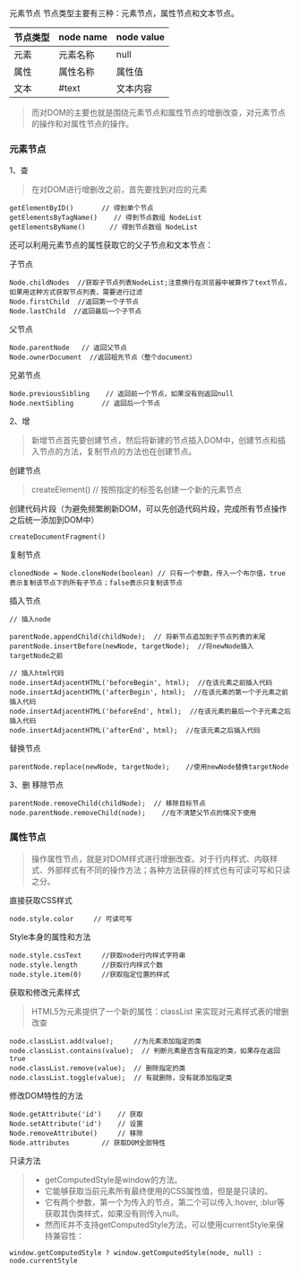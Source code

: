 元素节点
节点类型主要有三种：元素节点，属性节点和文本节点。

节点类型 | node name | node value
---|---|---
元素 | 元素名称 | null
属性 | 属性名称 | 属性值
文本 | #text | 文本内容
> 而对DOM的主要也就是围绕元素节点和属性节点的增删改查，对元素节点的操作和对属性节点的操作。
### 元素节点
1、查
> 在对DOM进行增删改之前，首先要找到对应的元素

```
getElementByID()       // 得到单个节点
getElementsByTagName()    // 得到节点数组 NodeList
getElementsByName()      // 得到节点数组 NodeList

```
还可以利用元素节点的属性获取它的父子节点和文本节点：

子节点
```
Node.childNodes  //获取子节点列表NodeList;注意换行在浏览器中被算作了text节点，如果用这种方式获取节点列表，需要进行过滤
Node.firstChild  //返回第一个子节点
Node.lastChild  //返回最后一个子节点
```
父节点

```
Node.parentNode   // 返回父节点
Node.ownerDocument  //返回祖先节点（整个document）
```

兄弟节点


```
Node.previousSibling    // 返回前一个节点，如果没有则返回null
Node.nextSibling       // 返回后一个节点
```

2、增

> 新增节点首先要创建节点，然后将新建的节点插入DOM中，创建节点和插入节点的方法，复制节点的方法也在创建节点。

创建节点
> createElement()    // 按照指定的标签名创建一个新的元素节点

创建代码片段（为避免频繁刷新DOM，可以先创造代码片段，完成所有节点操作之后统一添加到DOM中）

```
createDocumentFragment()
```

复制节点

```
clonedNode = Node.cloneNode(boolean) // 只有一个参数，传入一个布尔值，true表示复制该节点下的所有子节点；false表示只复制该节点

```

插入节点


```
// 插入node

parentNode.appendChild(childNode);  // 将新节点追加到子节点列表的末尾
parentNode.insertBefore(newNode, targetNode);  //将newNode插入targetNode之前
 
// 插入html代码
node.insertAdjacentHTML('beforeBegin', html);  //在该元素之前插入代码
node.insertAdjacentHTML('afterBegin', html);  //在该元素的第一个子元素之前插入代码
node.insertAdjacentHTML('beforeEnd', html);  //在该元素的最后一个子元素之后插入代码
node.insertAdjacentHTML('afterEnd', html);  //在该元素之后插入代码
```

替换节点

```
parentNode.replace(newNode, targetNode);    //使用newNode替换targetNode
```

3、删
移除节点
```
parentNode.removeChild(childNode);  // 移除目标节点
node.parentNode.removeChild(node);    //在不清楚父节点的情况下使用

```
### 属性节点

> 操作属性节点，就是对DOM样式进行增删改查。对于行内样式、内联样式、外部样式有不同的操作方法；各种方法获得的样式也有可读可写和只读之分。

直接获取CSS样式


```
node.style.color     // 可读可写
```

Style本身的属性和方法
```
node.style.cssText     //获取node行内样式字符串
node.style.length      //获取行内样式个数
node.style.item(0)     //获取指定位置的样式
```
获取和修改元素样式
> HTML5为元素提供了一个新的属性：classList 来实现对元素样式表的增删改查


```
node.classList.add(value);     //为元素添加指定的类
node.classList.contains(value);  // 判断元素是否含有指定的类，如果存在返回true
node.classList.remove(value);  // 删除指定的类
node.classList.toggle(value);  // 有就删除，没有就添加指定类
```

修改DOM特性的方法


```
Node.getAttribute('id')    // 获取
Node.setAttribute('id')    // 设置
Node.removeAttribute()     // 移除
Node.attributes        // 获取DOM全部特性
```

只读方法

> - getComputedStyle是window的方法。
> - 它能够获取当前元素所有最终使用的CSS属性值，但是是只读的。
> - 它有两个参数，第一个为传入的节点，第二个可以传入:hover, :blur等获取其伪类样式，如果没有则传入null。
> - 然而IE并不支持getComputedStyle方法，可以使用currentStyle来保持兼容性：


```
window.getComputedStyle ? window.getComputedStyle(node, null) : node.currentStyle

```


